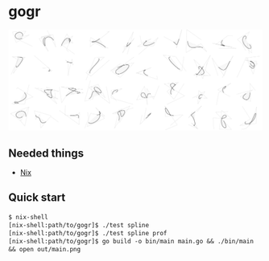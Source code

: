 # gogr

![](cover.png)

Needed things
---
  * [Nix](https://nixos.org/nix/)

Quick start
---
```
$ nix-shell
[nix-shell:path/to/gogr]$ ./test spline
[nix-shell:path/to/gogr]$ ./test spline prof
[nix-shell:path/to/gogr]$ go build -o bin/main main.go && ./bin/main && open out/main.png
```
